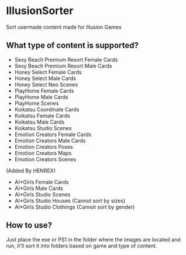 # IllusionSorter
Sort usermade content made for Illusion Games

## What type of content is supported?
- Sexy Beach Premium Resort Female Cards
- Sexy Beach Premium Resort Male Cards
- Honey Select Female Cards
- Honey Select Male Cards
- Honey Select Neo Scenes
- PlayHome Female Cards
- PlayHome Male Cards
- PlayHome Scenes
- Koikatsu Coordinate Cards
- Koikatsu Female Cards
- Koikatsu Male Cards
- Koikatsu Studio Scenes
- Emotion Creators Female Cards
- Emotion Creators Male Cards
- Emotion Creators Poses
- Emotion Creators Maps
- Emotion Creators Scenes

(Added By HENREX)
- AI*Girls Female Cards
- AI*Girls Male Cards
- AI*Girls Studio Scenes
- AI*Girls Studio Houses (Cannot sort by sizes)
- AI*Girls Studio Clothings (Cannot sort by gender)

## How to use?
Just place the exe or PS1 in the folder where the images are located and run, it'll sort it into folders based on game and type of content.
